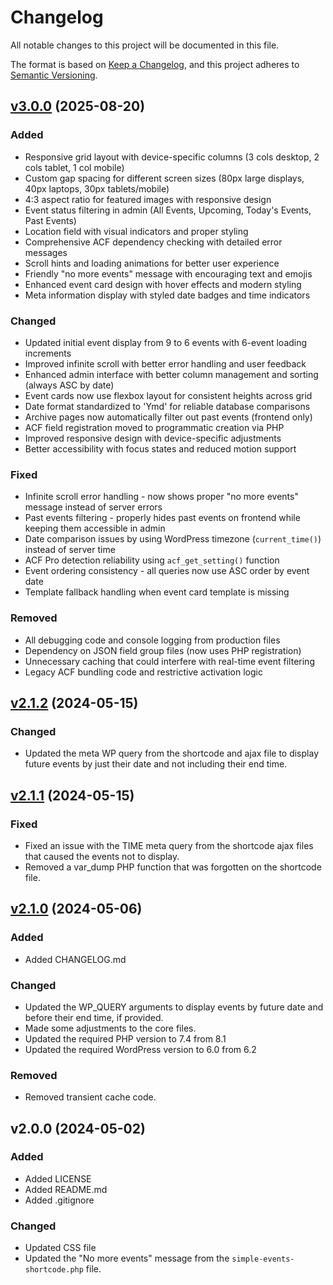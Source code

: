 # Changelog

All notable changes to this project will be documented in this file.

The format is based on [Keep a Changelog](https://keepachangelog.com/en/1.1.0/),
and this project adheres to [Semantic Versioning](https://semver.org/spec/v2.0.0.html).

## [v3.0.0] (2025-08-20)

### Added

* Responsive grid layout with device-specific columns (3 cols desktop, 2 cols tablet, 1 col mobile)
* Custom gap spacing for different screen sizes (80px large displays, 40px laptops, 30px tablets/mobile)
* 4:3 aspect ratio for featured images with responsive design
* Event status filtering in admin (All Events, Upcoming, Today's Events, Past Events)
* Location field with visual indicators and proper styling
* Comprehensive ACF dependency checking with detailed error messages
* Scroll hints and loading animations for better user experience
* Friendly "no more events" message with encouraging text and emojis
* Enhanced event card design with hover effects and modern styling
* Meta information display with styled date badges and time indicators

### Changed

* Updated initial event display from 9 to 6 events with 6-event loading increments
* Improved infinite scroll with better error handling and user feedback
* Enhanced admin interface with better column management and sorting (always ASC by date)
* Event cards now use flexbox layout for consistent heights across grid
* Date format standardized to 'Ymd' for reliable database comparisons
* Archive pages now automatically filter out past events (frontend only)
* ACF field registration moved to programmatic creation via PHP
* Improved responsive design with device-specific adjustments
* Better accessibility with focus states and reduced motion support

### Fixed

* Infinite scroll error handling - now shows proper "no more events" message instead of server errors
* Past events filtering - properly hides past events on frontend while keeping them accessible in admin
* Date comparison issues by using WordPress timezone (`current_time()`) instead of server time
* ACF Pro detection reliability using `acf_get_setting()` function
* Event ordering consistency - all queries now use ASC order by event date
* Template fallback handling when event card template is missing

### Removed

* All debugging code and console logging from production files
* Dependency on JSON field group files (now uses PHP registration)
* Unnecessary caching that could interfere with real-time event filtering
* Legacy ACF bundling code and restrictive activation logic

## [v2.1.2] (2024-05-15)

### Changed

- Updated the meta WP query from the shortcode and ajax file to display future events by just their date and not including their end time.

## [v2.1.1] (2024-05-15)

### Fixed

- Fixed an issue with the TIME meta query from the shortcode ajax files that caused the events not to display.
- Removed a var_dump PHP function that was forgotten on the shortcode file.

## [v2.1.0] (2024-05-06)

### Added

- Added CHANGELOG.md

### Changed

- Updated the WP_QUERY arguments to display events by future date and before their end time, if provided.
- Made some adjustments to the core files.
- Updated the required PHP version to 7.4 from 8.1
- Updated the required WordPress version to 6.0 from 6.2

### Removed

- Removed transient cache code.

## v2.0.0 (2024-05-02)

### Added

- Added LICENSE
- Added README.md
- Added .gitignore

### Changed

- Updated CSS file
- Updated the "No more events" message from the `simple-events-shortcode.php` file.

[v3.0.0]: https://github.com/Level-Up-Studios-LLC/simple-events-calendar/compare/v2.1.2...v3.0.0
[v2.1.2]: https://github.com/Level-Up-Studios-LLC/simple-events-calendar/compare/v2.1.1...v2.1.2
[v2.1.1]: https://github.com/Level-Up-Studios-LLC/simple-events-calendar/compare/v2.1.0...v2.1.1
[v2.1.0]: https://github.com/Level-Up-Studios-LLC/simple-events-calendar/releases/tag/v2.1.0
